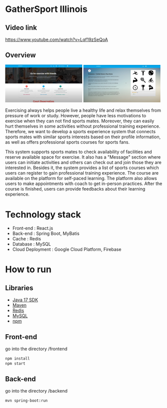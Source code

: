 # GatherSport Illinois




## Video link

https://www.youtube.com/watch?v=Lqf19zSeQoA
## Overview
<img src=./document/picture1.png width=49% />
<img src=./document/picture2.png width=49% />

Exercising always helps people live a healthy life and relax themselves from pressure of work or study. However, people have less motivations to exercise when they can not find sports mates. Moreover, they can easily hurt themselves in some activities without professional training experience. Therefore, we want to develop a sports experience system that connects sports mates with similar sports interests based on their profile information, as well as offers professional sports courses for sports fans.

This system supports sports mates to check availability of facilities and reserve available space for exercise. It also has a "Message" section where users can initiate activities and others can check out and join those they are interested in. Besides it, the system provides a list of sports courses which users can register to gain professional training experience. The course are available on the platform for self-paced learning. The platform also allows users to make appointments with coach to get in-person practices. After the course is finished, users can provide feedbacks about their learning experience.


# Technology stack

* Front-end : React.js
* Back-end : Spring Boot, MyBatis
* Cache : Redis
* Database : MySQL
* Cloud Deployment : Google Cloud Platform, Firebase

# How to run

## Libraries


* [Java 17 SDK](https://www.oracle.com/java/technologies/javase/jdk17-archive-downloads.html)
* [Maven](https://maven.apache.org/)
* [Redis](https://redis.io/)
* [MySQL](https://www.mysql.com/downloads/)
* [npm](https://docs.npmjs.com/downloading-and-installing-node-js-and-npm)

## Front-end

go into the directory /frontend
```shell
npm install
npm start
```

## Back-end

go into the directory /backend
```shell
mvn spring-boot:run
```